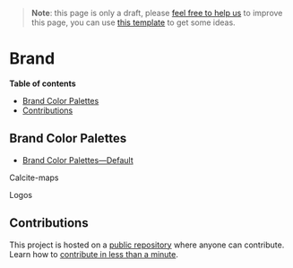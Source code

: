 > **Note**: this page is only a draft, please [feel free to help us](#contributions) to improve this page, you can use [this template](https://github.com/esri-es/awesome-arcgis/blob/master/RESOURCE_PAGE_TEMPLATE.md) to get some ideas.

# Brand
<!-- START doctoc generated TOC please keep comment here to allow auto update -->
<!-- DON'T EDIT THIS SECTION, INSTEAD RE-RUN doctoc TO UPDATE -->
**Table of contents**

- [Brand Color Palettes](#brand-color-palettes)
- [Contributions](#contributions)

<!-- END doctoc generated TOC please keep comment here to allow auto update -->

## Brand Color Palettes
* [Brand Color Palettes—Default](https://s3-us-west-1.amazonaws.com/patterns.esri.com/files/calcite_color_pdfs/Brand_Color_Palette.pdf)

Calcite-maps

Logos


## Contributions

This project is hosted on a [public repository](https://github.com/hhkaos/awesome-arcgis) where anyone can contribute. Learn how to [contribute in less than a minute](https://github.com/hhkaos/awesome-arcgis/blob/master/CONTRIBUTING.md#contributions).